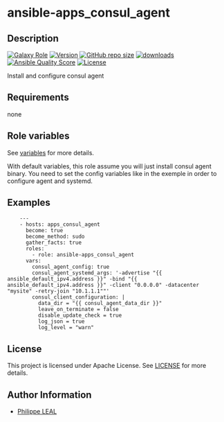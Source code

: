 # ansible-apps_consul_agent

## Description

[![Galaxy Role](https://img.shields.io/badge/galaxy-apps_consul_agent-purple?style=flat)](https://galaxy.ansible.com/lotusnoir/apps_consul_agent)
[![Version](https://img.shields.io/github/release/lotusnoir/ansible-apps_consul_agent.svg)](https://github.com/lotusnoir/ansible-apps_consul_agent/releases/latest)
[![GitHub repo size](https://img.shields.io/github/repo-size/lotusnoir/ansible-apps_consul_agent?color=orange&style=flat)](https://galaxy.ansible.com/lotusnoir/apps_consul_agent)
[![downloads](https://img.shields.io/ansible/role/d/56915)](https://galaxy.ansible.com/lotusnoir/apps_consul_agent)
[![Ansible Quality Score](https://img.shields.io/ansible/quality/56915)](https://galaxy.ansible.com/lotusnoir/apps_consul_agent)
[![License](https://img.shields.io/badge/license-Apache--2.0-brightgreen?style=flat)](https://opensource.org/licenses/Apache-2.0)

Install and configure consul agent

## Requirements

none

## Role variables

See [variables](/defaults/main.yml) for more details.

With default variables, this role assume you will just install consul agent binary. You need to set the config variables like in the exemple in order to configure agent and systemd.

## Examples

        ---
        - hosts: apps_consul_agent
          become: true
          become_method: sudo
          gather_facts: true
          roles:
            - role: ansible-apps_consul_agent
          vars: 
            consul_agent_config: true
            consul_agent_systemd_args: '-advertise "{{ ansible_default_ipv4.address }}" -bind "{{ ansible_default_ipv4.address }}" -client "0.0.0.0" -datacenter "mysite" -retry-join "10.1.1.1""'
            consul_client_configuration: | 
              data_dir = "{{ consul_agent_data_dir }}"
              leave_on_terminate = false
              disable_update_check = true
              log_json = true
              log_level = "warn"



## License

This project is licensed under Apache License. See [LICENSE](/LICENSE) for more details.

## Author Information

- [Philippe LEAL](https://github.com/lotusnoir)
